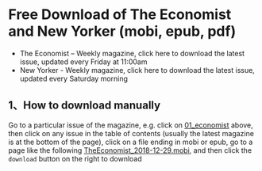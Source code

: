 # Free Download of The Economist and New Yorker (mobi, epub, pdf)

* The Economist – Weekly magazine, click here to download the latest issue, updated every Friday at 11:00am
* New Yorker - Weekly magazine, click here to download the latest issue, updated every Saturday morning


## 1、How to download manually
Go to a particular issue of the magazine, e.g. click on [01_economist](01_economist/) above, then click on any issue in the table of contents (usually the latest magazine is at the bottom of the page), click on a file ending in mobi or epub, go to a page like the following [TheEconomist_2018-12-29.mobi](https://github.com/hehonghui/the-economist-ebooks/blob/master/01_economist/2018/te_2018-12-29/TheEconomist_2018-12-29.mobi), and then click the `download` button on the right to download

